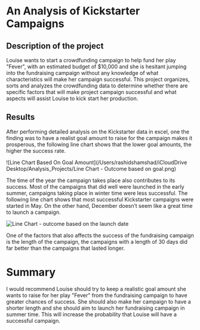 # An Analysis of Kickstarter Campaigns

## Description of the project

Louise wants to start a crowdfunding campaign to help fund her play "Fever", with an estimated budget of $10,000 and she is hesitant jumping into the fundraising campaign without any knowledge of what characteristics will make her campaign successful. This project organizes, sorts and analyzes the crowdfunding data to determine whether there are specific factors that will make project campaign successful and what aspects will assist Louise to kick start her production.

## Results

After performing detailed analysis on the Kickstarter data in excel, one the finding was to have a realist goal amount to raise for the campaign makes it prosperous, the following line chart shows that the lower goal amounts, the higher the success rate.


![Line Chart Based On Goal Amount](/Users/rashidshamshad/iCloudDrive Desktop/Analysis_Projects/Line Chart - Outcome based on goal.png)

The time of the year the campaign takes place also contributes to its success. Most of the campaigns that did well were launched in the early summer, campaigns taking place in winter time were less successful. The following line chart shows that most successful Kickstarter campaigns were started in May. On the other hand, December doesn’t seem like a great time to launch a campaign.

![Line Chart - outcome based on the launch date]()

One of the factors that also affects the success of the fundraising campaign is the length of the campaign, the campaigns with a length of 30 days did far better than the campaigns that lasted longer.

# Summary 

I would recommend Louise should try to keep a realistic goal amount she wants to raise for her play "Fever" from the fundraising campaign to have greater chances of success. She should also make her campaign to have a shorter length and she should aim to launch her fundraising campaign in summer time. This will increase the probability that Louise will have a successful campaign. 
